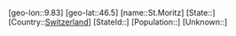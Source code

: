 ﻿---
location: [46.5,9.83]
type: City
tags:
- geo/City


SpocWebEntityId: 34477
isDeleted: false
confidential: public

---
[geo-lon::9.83]
[geo-lat::46.5]
[name::St.Moritz]
[State::]
[Country::[Switzerland](geo/Continent/Europe/Switzerland.md)]
[StateId::]
[Population::]
[Unknown::]

